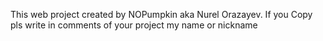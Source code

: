 This web project created by NOPumpkin aka Nurel Orazayev. If you Copy pls write in comments of your project my name or nickname

